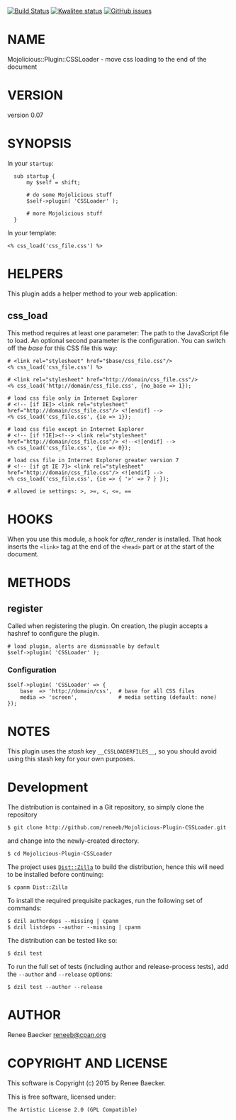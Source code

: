 [![Build Status](https://travis-ci.org/reneeb/Mojolicious-Plugin-CSSLoader.svg?branch=master)](https://travis-ci.org/reneeb/Mojolicious-Plugin-CSSLoader)
[![Kwalitee status](http://cpants.cpanauthors.org/dist/Mojolicious-Plugin-CSSLoader.png)](http://cpants.charsbar.org/dist/overview/Mojolicious-Plugin-CSSLoader)
[![GitHub issues](https://img.shields.io/github/issues/reneeb/Mojolicious-Plugin-CSSLoader.svg)](https://github.com/reneeb/Mojolicious-Plugin-CSSLoader/issues)

# NAME

Mojolicious::Plugin::CSSLoader - move css loading to the end of the document

# VERSION

version 0.07

# SYNOPSIS

In your `startup`:

      sub startup {
          my $self = shift;
    
          # do some Mojolicious stuff
          $self->plugin( 'CSSLoader' );

          # more Mojolicious stuff
      }

In your template:

    <% css_load('css_file.css') %>

# HELPERS

This plugin adds a helper method to your web application:

## css\_load

This method requires at least one parameter: The path to the JavaScript file to load.
An optional second parameter is the configuration. You can switch off the _base_ for
this CSS file this way:

    # <link rel="stylesheet" href="$base/css_file.css"/>
    <% css_load('css_file.css') %>
    
    # <link rel="stylesheet" href="http://domain/css_file.css"/>
    <% css_load('http://domain/css_file.css', {no_base => 1});
    
    # load css file only in Internet Explorer
    # <!-- [if IE]> <link rel="stylesheet" href="http://domain/css_file.css"/> <![endif] -->
    <% css_load('css_file.css', {ie => 1});
    
    # load css file except in Internet Explorer
    # <!-- [if !IE]><!--> <link rel="stylesheet" href="http://domain/css_file.css"/> <!--<![endif] -->
    <% css_load('css_file.css', {ie => 0});
    
    # load css file in Internet Explorer greater version 7
    # <!-- [if gt IE 7]> <link rel="stylesheet" href="http://domain/css_file.css"/> <![endif] -->
    <% css_load('css_file.css', {ie => { '>' => 7 } });
    
    # allowed ie settings: >, >=, <, <=, ==

# HOOKS

When you use this module, a hook for _after\_render_ is installed. That hook inserts
the `<link>` tag at the end of the `<head>` part or at the start of the
document.

# METHODS

## register

Called when registering the plugin. On creation, the plugin accepts a hashref to configure the plugin.

    # load plugin, alerts are dismissable by default
    $self->plugin( 'CSSLoader' );

### Configuration

    $self->plugin( 'CSSLoader' => {
        base  => 'http://domain/css',  # base for all CSS files
        media => 'screen',             # media setting (default: none)
    });

# NOTES

This plugin uses the _stash_ key `__CSSLOADERFILES__`, so you should avoid using
this stash key for your own purposes.



# Development

The distribution is contained in a Git repository, so simply clone the
repository

```
$ git clone http://github.com/reneeb/Mojolicious-Plugin-CSSLoader.git
```

and change into the newly-created directory.

```
$ cd Mojolicious-Plugin-CSSLoader
```

The project uses [`Dist::Zilla`](https://metacpan.org/pod/Dist::Zilla) to
build the distribution, hence this will need to be installed before
continuing:

```
$ cpanm Dist::Zilla
```

To install the required prequisite packages, run the following set of
commands:

```
$ dzil authordeps --missing | cpanm
$ dzil listdeps --author --missing | cpanm
```

The distribution can be tested like so:

```
$ dzil test
```

To run the full set of tests (including author and release-process tests),
add the `--author` and `--release` options:

```
$ dzil test --author --release
```

# AUTHOR

Renee Baecker <reneeb@cpan.org>

# COPYRIGHT AND LICENSE

This software is Copyright (c) 2015 by Renee Baecker.

This is free software, licensed under:

    The Artistic License 2.0 (GPL Compatible)
